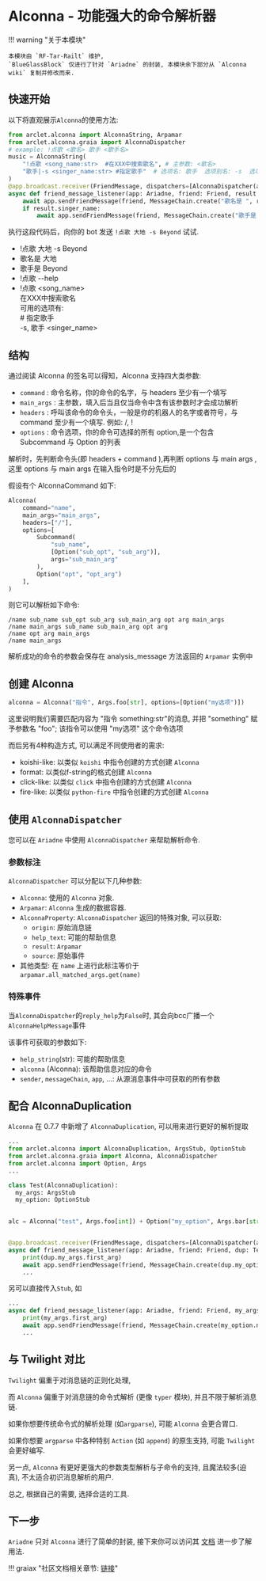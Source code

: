 # Alconna - 功能强大的命令解析器

!!! warning "关于本模块"

    本模块由 `RF-Tar-Railt` 维护,
    `BlueGlassBlock` 仅进行了针对 `Ariadne` 的封装, 本模块余下部分从 `Alconna wiki` 复制并修改而来.

## 快速开始

以下将直观展示`Alconna`的使用方法:

```python
from arclet.alconna import AlconnaString, Arpamar
from arclet.alconna.graia import AlconnaDispatcher
# example: !点歌 <歌名> 歌手 <歌手名>
music = AlconnaString(
    "!点歌 <song_name:str>  #在XXX中搜索歌名", # 主参数: <歌名>
    "歌手|-s <singer_name:str> #指定歌手"  # 选项名: 歌手  选项别名: -s  选项参数: <歌手名>
)
@app.broadcast.receiver(FriendMessage, dispatchers=[AlconnaDispatcher(alconna=music, help_flag='reply')])
async def friend_message_listener(app: Ariadne, friend: Friend, result: Arpamar):
    await app.sendFriendMessage(friend, MessageChain.create("歌名是 ", result.song_name))
    if result.singer_name:
        await app.sendFriendMessage(friend, MessageChain.create("歌手是 ", result.singer_name))
```

执行这段代码后，向你的 bot 发送 `!点歌 大地 -s Beyond` 试试.

<div>
<ul>
 <li class="chat right">!点歌 大地 -s Beyond</li>
 <li class="chat left">歌名是 大地</li>
 <li class="chat left">歌手是 Beyond</li>
 <li class="chat right">!点歌 --help</li>
 <li class="chat left">!点歌 &lt;song_name&gt;<br>在XXX中搜索歌名<br>可用的选项有:<br>&#35; 指定歌手<br>  -s, 歌手 &lt;singer_name&gt;</li>
</ul>
</div>

## 结构

通过阅读 Alconna 的签名可以得知，Alconna 支持四大类参数: 
- `command` : 命令名称，你的命令的名字，与 headers 至少有一个填写
- `main_args` : 主参数，填入后当且仅当命令中含有该参数时才会成功解析
- `headers` : 呼叫该命令的命令头，一般是你的机器人的名字或者符号，与 command 至少有一个填写. 例如: /, !
- `options` : 命令选项，你的命令可选择的所有 option,是一个包含 Subcommand 与 Option 的列表

解析时，先判断命令头(即 headers + command ),再判断 options 与 main args , 这里 options 与 main args 在输入指令时是不分先后的

假设有个 AlconnaCommand 如下:

```python
Alconna(
    command="name",
    main_args="main_args",
    headers=["/"],
    options=[
        Subcommand(
            "sub_name",
            [Option("sub_opt", "sub_arg")],
            args="sub_main_arg"
        ),
        Option("opt", "opt_arg")
    ],
)
```

则它可以解析如下命令:

```
/name sub_name sub_opt sub_arg sub_main_arg opt arg main_args
/name main_args sub_name sub_main_arg opt arg 
/name opt arg main_args
/name main_args
```

解析成功的命令的参数会保存在 analysis_message 方法返回的 `Arpamar` 实例中

## 创建 Alconna

```python
alconna = Alconna("指令", Args.foo[str], options=[Option("my选项")])
```

这里说明我们需要匹配内容为 "指令 something:str"的消息, 并把 "something" 赋予参数名 "foo"; 该指令可以使用 "my选项" 这个命令选项

而后另有4种构造方式, 可以满足不同使用者的需求:
- koishi-like: 以类似 `koishi` 中指令创建的方式创建 `Alconna`
- format: 以类似f-string的格式创建 `Alconna`
- click-like: 以类似 `click` 中指令创建的方式创建 `Alconna`
- fire-like: 以类似 `python-fire` 中指令创建的方式创建 `Alconna`

## 使用 `AlconnaDispatcher`

您可以在 `Ariadne` 中使用 `AlconnaDispatcher` 来帮助解析命令.

### 参数标注

`AlconnaDispatcher` 可以分配以下几种参数:

- `Alconna`: 使用的 `Alconna` 对象.
- `Arpamar`: `Alconna` 生成的数据容器.
- `AlconnaProperty`: `AlconnaDispatcher` 返回的特殊对象, 可以获取:
    - `origin`: 原始消息链
    - `help_text`: 可能的帮助信息
    - `result`: `Arpamar`
    - `source`: 原始事件
- 其他类型: 在 `name` 上进行此标注等价于`arpamar.all_matched_args.get(name)`

### 特殊事件

当`AlconnaDispatcher`的`reply_help`为`False`时, 其会向bcc广播一个`AlconnaHelpMessage`事件

该事件可获取的参数如下:
- `help_string`(str): 可能的帮助信息
- `alconna` (Alconna): 该帮助信息对应的命令
- `sender`, `messageChain`, `app`, ...: 从源消息事件中可获取的所有参数

## 配合 AlconnaDuplication

`Alconna` 在 0.7.7 中新增了 `AlconnaDuplication`, 可以用来进行更好的解析提取

```python
...
from arclet.alconna import AlconnaDuplication, ArgsStub, OptionStub
from arclet.alconna.graia import Alconna, AlconnaDispatcher
from arclet.alconna import Option, Args
...

class Test(AlconnaDuplication):
  my_args: ArgsStub
  my_option: OptionStub
  

alc = Alconna("test", Args.foo[int]) + Option("my_option", Args.bar[str])


@app.broadcast.receiver(FriendMessage, dispatchers=[AlconnaDispatcher(alconna=alc)])
async def friend_message_listener(app: Ariadne, friend: Friend, dup: Test):
    print(dup.my_args.first_arg)
    await app.sendFriendMessage(friend, MessageChain.create(dup.my_option.name))
    ...
```

另可以直接传入`Stub`, 如
```python
...
async def friend_message_listener(app: Ariadne, friend: Friend, my_args: ArgsStub, my_option: OptionStub):
    print(my_args.first_arg)
    await app.sendFriendMessage(friend, MessageChain.create(my_option.name))
    ...
```

## 与 Twilight 对比

`Twilight` 偏重于对消息链的正则化处理,

而 `Alconna` 偏重于对消息链的命令式解析 (更像 `typer` 模块), 并且不限于解析消息链.

如果你想要传统命令式的解析处理 (如`argparse`), 可能 `Alconna` 会更合胃口.

如果你想要 `argparse` 中各种特别 `Action` (如 `append`) 的原生支持, 可能 `Twilight` 会更好编写.

另一点,  `Alconna` 有更好更强大的参数类型解析与子命令的支持, 且魔法较多(迫真), 不太适合初识消息解析的用户.

总之, 根据自己的需要, 选择合适的工具.

## 下一步

`Ariadne` 只对 `Alconna` 进行了简单的封装, 接下来你可以访问其 [文档](https://arcletproject.github.io/docs/alconna/tutorial) 进一步了解用法.

!!! graiax "社区文档相关章节: [链接](https://graiax.cn/make_ero_bot/tutorials/6_4_alconna.html)"
